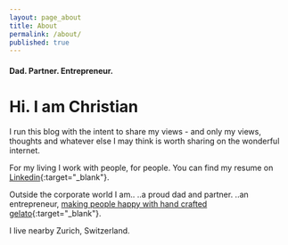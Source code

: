 ```yaml
---
layout: page_about
title: About
permalink: /about/
published: true
---
```


#### Dad. Partner. Entrepreneur.

# Hi. I am Christian

I run this blog with the intent to share my views - and only my views, thoughts and whatever else I may think is worth sharing on the wonderful internet. 

For my living I work with people, for people. 
You can find my resume on [Linkedin](https://ch.linkedin.com/in/christianpopa){:target="_blank"}.

Outside the corporate world I am.. 
..a proud dad and partner.
..an entrepreneur, [making people happy with hand crafted gelato](https://eiszeit.co/){:target="_blank"}. 

I live nearby Zurich, Switzerland. 

